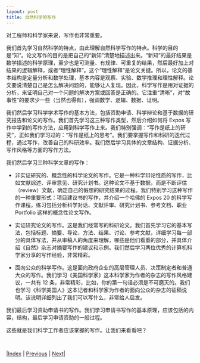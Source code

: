 ```yaml
---
layout: post
title: 自然科学的写作
---
```


对工程师和科学家来说，写作也非常重要。

我们首先学习自然科学的特点，由此理解自然科学写作的特点。科学的目的是“知”。论文写作的目的是把自己的“新知”清楚地描述出来。“新知”的最好结果是数学描述的科学原理，至少也是可测量、有规律、可重复的结果，然后最好加上对结果的逻辑解释，或者“理性解释”。这个“理性解释”是论文关键。所以，论文的基本结构是定量分析和数学处理，基本内容是观察、实验、数学推理和理性解释。论文要说清楚自己是怎么解决问题的，能够让人复现。因此，科学写作是用对证据的分析，来证明自己对一个问题的解决方案或回答是正确的。它注重“清晰”，对“故事性”的要求少一些（当然也得有），强调数学、逻辑、数据、证明。

我们然后学习科学学术写作的基本方法，包括资助申请、科学辩论和基于数据的研究报告和论文的写作。我们首先学习这三种写作类型，然后介绍如何将 Expos 写作中学到的写作方法，应用到科学写作上来。我们特别强调：“写作是纸上的研究”，正如我们学习过的：“写作是纸上的思考”。我们要掌握写作和科研的迭代过程，通过写作，改善自己的科研效率。我们然后学习具体的文章结构、证据分析、写作风格等方面的写作方法。

我们然后学习三种科学文章的写作：

- 非实证研究的、概念性的科学论文的写作。它是一种科学辩论性质的写作，比如文献综述、评审意见、研究计划书。这种论文不基于数据，而是不断评估（review）文献，确定自己的假想的研究结果的过程。我们特别学习这种写作的一种重要形式：项目建议书的写作，并介绍一个哈佛的 Expos 20 的科学写作课程，练习包括分析科学对话、文献评审、研究计划书、参考文档、职业 Portfolio 这样的概念性论文写作。

- 实证研究论文的写作。这是我们经常写的科研论文。我们首先学习它的基本写法，包括标题、摘要、导论、方法、结果、讨论、参考文献，详细学习每一部分的具体写法，并从审稿人的角度来理解，哪些是他们看重的部分，并具体介绍《自然》杂志对摘要写作的建议和示例。我们然后学习两位优秀的计算机科学家分享的写作经验，非常精彩。

- 面向公众的科学写作。这是面向政府企业的高层管理人员、决策制定者和普通大众的写作。我们学习《美国科学家》这本科学家为作者的杂志的写作风格建议，一共有 12 条，非常精彩，比如，你的第一句话必须是不可磨灭的。我们也学习《科学美国人》这本记者和科学家为作者的面向公众的杂志的征稿说明。该说明详细列出了我们可以写什么，非常给人启发。

我们最后学习资助申请书的写作。我们学习申请书写作的基本原理，应该包括的内容，结构，最后学习申请资助的一般过程。

这些就是我们科学工作者应该掌握的写作。让我们来看看吧？

<br/>

|[Index](../../) | [Previous](../6-human/5-summary) | [Next](0-1-science)|
